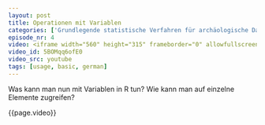 ```yaml
---
layout: post
title: Operationen mit Variablen
categories: ['Grundlegende statistische Verfahren für archäologische Datenanalyse in R 2012']
episode_nr: 4
video: <iframe width="560" height="315" frameborder="0" allowfullscreen="" src="http://www.youtube.com/embed/5BOMqq6ofE0"></iframe>
video_id: 5BOMqq6ofE0
video_src: youtube
tags: [usage, basic, german]
---
```


Was kann man nun mit Variablen in R tun? Wie kann man auf einzelne Elemente zugreifen?
<!--more-->
{{page.video}}
